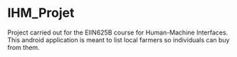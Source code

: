 # IHM_Projet
Project carried out for the EIIN625B course for Human-Machine Interfaces. This android application is meant to list local farmers so individuals can buy from them.
